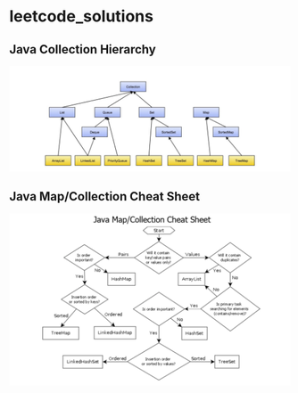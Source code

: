 # leetcode_solutions

## Java Collection Hierarchy
![alt text](misc/JavaCollectionHierarchy.png)

## Java Map/Collection Cheat Sheet
![alt text](misc/JavaMapCollectionCheatSheet.png)
